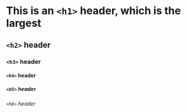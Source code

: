 # This is an `<h1>` header, which is the largest
## `<h2>`  header
### `<h3>`  header
#### `<h4>`  header
##### `<h5>` header
###### `<h6>` header
